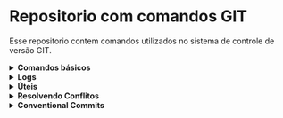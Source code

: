# Repositorio com comandos GIT

Esse repositorio contem comandos utilizados no sistema de controle de versão GIT.

<details><summary><b>Comandos básicos</b></summary>

- **Comandos básicos**
    
    
    Configuração inicial:
    
    ```bash
    ## Configurações globais para seu nome e e-mail.
    git config --global user.name "Seu Nome"
    git config --global user.email "seu@email.com" 
    
    ## Gerar nova chave SSH 
    ssh-keygen -t ed25519 -C "seu@email.com" 
    cat ~/.ssh/id_ed25519.pub | clip

    ## Alterar editor de texto padrão do Git
    git config --global core.editor "code --wait" # Coloca o VSCode como editor padrão
    git config --global --unset core.editor # Volta o editor de texto para o padrão

    ## Comandos Vim
    Crtl + C
    :q # Sair
    :q! # Sair sem salvar
    :w # Salva
    :wq # Salva e sai

    ## Opcional
    # Hash do commit com 10 posições:
    git config --global log.abbrevcommit yes
    git config --global core.abbrev 10
    ```
    
    Inicializar repositório:
    
    ```bash
    git init
    ```
    
    Clonar repositório:
    
    ```bash
    git clone [URL]
    ```

    Verificar o status e histórico:
    
    ```bash
    git status  # Mostra o status das alterações
    git log     # Exibe o histórico de commits
    ```

    Ramificação e Mesclagem:
    
    ```bash
    git branch [nome_da_branch]         # Cria uma nova branch
    git branch                          # Lista branches locais
    git branch -a                       # Lista branches locais e remotas
    git checkout [nome_da_branch]       # Altera para a branch selecionada
    git checkout -b [nome_da_branch]    # Criar e mudar para a nova branch
    git merge [nome_da_branch]          # Mescla o conteúdo de uma branch específica para a branch atual
    ```

    Atualizar e Publicar:
    
    ```bash
    git pull    # Obtém e mescla as alterações do repositório remoto
    git push    # Envia alterações locais para o repositório remoto
    ```

    Visualizar Diferenças:
    
    ```bash
    # Mostra as diferenças entre alterações não confirmadas
    git diff [nome_do_arquivo]   # Em um arquivo específico
    git diff                     # Em todos os arquivos
    ```

    Descartar alterações:
    
    ```bash
    git checkout -- [nome_do_arquivo]   # Descarta alterações locais em um arquivo
    git checkout -- .                   # Descarta alterações em todos os arquivos
    ```

    Adicionar um repositório remoto:
    
    ```bash
    git remote add origin [URL]   # Adiciona um repositório remoto
    ```
    
    Commit de alterações:
    
    ```bash
    git commit -m "Mensagem do commit"
    ```

</details> 

<details><summary><b>Logs</b></summary>

- **Logs**
    
    
    Log básico:
    
    ```bash
    git log
    ```

    Limitar o número de commits exibidos:
    
    ```bash
    git log -n 5    # Exibe os últimos 5 commits
    ```

    Apenas o hash do commit e a mensagem:
    
    ```bash
    git log --oneline
    ```

    Hash, autor e mensagem do commit:
    
    ```bash
    git log --pretty=short
    ```

    Detalha o número de linhas e arquivos alterados em cada commit:
    
    ```bash
    git log --stat
    ```

    Exibe alterações de um autor específico:
    
    ```bash
    git log --author="Nome do Autor"
    ```

    Exibe commits em um intervalo especificado:
    
    ```bash
    git log --since="2024-01-01" --until="2024-12-31"
    ```

    Exibi commits que modificaram uma palavra-chave:
    
    ```bash
    git log -S "palavra-chave"
    ```

    Exibi commits que modificaram uma palavra-chave:
    
    ```bash
    git log -- [path/arquivo-ou-diretorio]
    ```

    Exibir o histórico utilizando gráfico ASCII:
    
    ```bash
    git log --graph
    git log --graph --oneline --all # Gráfico resumido
    ```

    Imprimir log em um arquivo:
    
    ```bash
    git log > LOGs.txt
    ```

</details> 

<details><summary><b>Úteis</b></summary>

- **Úteis**
    
    
    Guardar alterações temporariamente:
    
    ```bash
    # Stash utiliza um comportamento de pilha, onde o ultimo stash sempre é o índice 0
    git stash                               # Guardar alterações temporariamente
    git stash save "Mensagem descritiva"    # Guardar alterações com uma mensagem descritiva
    git stash list                          # Lista stashes existentes
    git stash apply                         # Recupera informações guardadas
    git stash apply stash@{2}               # Substitua "2" pelo índice do stash desejado
    git stash drop                          # Remove stash
    git stash drop stash@{1}                # Substitua "1" pelo índice do stash que deseja remover
    git stash clear                         # Limpar todos os stashes
    ```

    Git add . e Git commit em um comando:

    ```bash
    git commit -am "Descrição do commit"
    ```

    Detalha quem fez alteração em cada linha de um arquivo:

    ```bash
    git blame [nome_do_arquivo]
    ```

    Renomear uma Branch:

    ```bash
    git branch -m [nome-novo]
    ```

    Mostra as diferenças entre duas branches:

    ```bash
    git diff [branch1] [branch2]
    ```

    Edita a mensagem do último commit:

    ```bash
    git commit --amend                              # Edita a mensagem pelo editor no terminal
    git commit --amend -m "Nova mensagem do commit" # Mensagem escrita diretamente
    git push --force origin sua_branch
    ```

    Lista arquivos rastreados:

    ```bash
    git ls-files
    ```
   
    Tags:

    ```bash
    git tag -a nome_da_tag -m "Mensagem descritiva" # Criar uma tag
    git tag nome_da_tag commit_hash # Criar uma tag apontando para um commit específico
    git tag # Lista todas as tags
    git show nome_da_tag # Exibe informações de uma tag específica.

    # Enviar tags para um repositório remoto
    git push origin nome_da_tag
    git push origin --tags

    # Deletar tags
    git tag -d nome_da_tag # Local
    git push origin --delete nome_da_tag # Remota


    git checkout -b nova_branch nome_da_tag # Criar uma nova branch a partir de uma tag
    ```

    Remover arquivos do stage:
    ```bash
    git reset  # Todos
    git reset nome_do_arquivo # Arquivo específico
    ```
    
    Apagar ou reverter commits:
    ```bash
    git reset --hard HEAD~1 # Apaga o ultimo commit
    git reset HEAD~1 # Apaga o commit, as alterações ficam como modificações não rastreadas
    git reset --hard HEAD~3 # Apaga os últimos 3 commits
    ```

    Pull em todas as branches:
    ```bash
    git pull --all
    ```

</details> 

<details><summary><b>Resolvendo Conflitos</b></summary>

- **Resolvendo Conflitos**

    Comandos que geralmente provocam um conflito:
    ```bash
    git pull
    git merge
    git rebase
    git push
    ```

    Os trechos conflitantes serão marcados no arquivo. Abra o editor de sua preferencia para resolver o conflito:
    ```bash
    vim [nome_do_arquivo]   # Abre o arquivo utilizando o Vim
    code [nome_do_arquivo]  # Abre o arquivo utilizando o VS Code
    ```

    Dentro do(s) arquivo(s), você verá marcações que indicam as alterações conflitantes. Normalmente, essas seções são cercadas por <<<<<<<, =======, e >>>>>>>. As alterações do branch atual estão entre <<<<<<< HEAD e =======, enquanto as alterações do outro branch (que você está mesclando) estão entre ======= e >>>>>>> branch_name.

    Edite o(s) arquivo(s) para resolver o conflito. Remova as marcações de conflito <<<<<<<, =======, e >>>>>>> e ajuste o conteúdo para a versão desejada. Você também pode optar por manter ambas as versões ou mesclar as alterações manualmente.

    Exemplo:

    Código com conflito
    ```bash
    <<<<<<< HEAD
    Este é o conteúdo da branch atual.
    1 + 1 = 2
    =======
    Este é o conteúdo da branch que está sendo mesclada.
    2 + 3 = 5
    >>>>>>> branch_name
    ```

    Conflito resolvido
    ```bash
    Este é o conteúdo da branch que está sendo mesclada.
    2 + 3 = 5
    ```

    Após resolver o conflito o arquivo deve ser adicionado ao staged:
    ```bash
    git add [nome_do_arquivo]
    ```

    E concluída a operação. Exemplo:
    ```bash
    git merge --continue
    ```

    Para cancelar uma tentativa de resolução de conflito:
    ```bash
    git merge --abort
    ```
 
</details> 

<details><summary><b>Conventional Commits</b></summary>

- **Conventional Commits**

    Convenção simples de mensagens de commit onde ! indica os atributos obrigatórios e ? indica os atributos não obrigatórios.
    ```bash
    !type(?scope): !subject
    ```
    - **feat**: Nova funcionalidade.
    - **fix**: Correção de um bug.
    - **docs**: Atualizações na documentação.
    - **style**: Mudanças de formatação e estilo do código que não alteram funcionamento do sistema.
    - **refactor**: Refatoração de código existente.
    - **test**: Adição ou modificação de testes.
    - **chore**: Tarefas de manutenção, configuração ou outros aspectos não relacionados ao código principal.
    - **build**: utilizada para indicar mudanças que afetam o processo de build do projeto ou dependências externas.
    - **perf**: indica uma alteração que melhorou a performance do sistema.
    - **ci**: utilizada para mudanças nos arquivos de configuração de CI.
    - **revert**: indica a reverão de um commit anterior.

    Exemplos:
    ```bash
    feat(login): adicionar suporte a login com redes sociais
    ```

    ```bash
    fix(navigation): corrigir bug de navegação no menu principal
    ```

    ```bash
    docs(readme): atualizar instruções de instalação
    ```

    ```bash
    style: Ajusta a indentação no arquivo de estilos
    ```

    ```bash
    refactor(api): Reescreve função de validação de dados para melhor legibilidade
    ```

    ```bash
    test(auth): adicionar testes de unidade para o sistema de autenticação
    ```

    ```bash
    chore(deploy): Atualiza scripts de implantação no ambiente de produção
    ```

    ```bash
    build(dependencies): Atualiza versão da biblioteca de gráficos para v3.0.1
    ```

    ```bash
    perf(api): Otimiza consulta de banco de dados para reduzir tempo de resposta
    ```

    ```bash
    ci(workflows): Atualiza configuração do pipeline de integração contínua para incluir teste de unidade
    ```

    ```bash
    revert: Reverte commit anterior que causava falha na autenticação de usuários
    ```

</details> 
